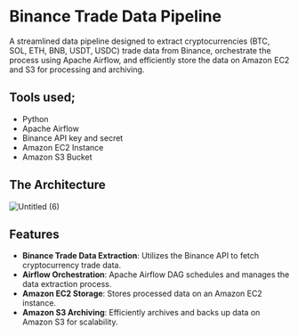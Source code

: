 # Binance Trade Data Pipeline
A streamlined data pipeline designed to extract cryptocurrencies (BTC, SOL, ETH, BNB, USDT, USDC) trade data from Binance, orchestrate the process using Apache Airflow, and efficiently store the data on Amazon EC2 and S3 for processing and archiving.
## Tools used;
- Python
- Apache Airflow
- Binance API key and secret
- Amazon EC2 Instance
- Amazon S3 Bucket
## The Architecture
![Untitled (6)](https://github.com/mustafa0taru/binance-api-airflow-data-pipeline/assets/81088966/0f22cd74-bf9d-4e21-9ee1-7c1f247e7518)
## Features
- **Binance Trade Data Extraction**: Utilizes the Binance API to fetch cryptocurrency trade data.
- **Airflow Orchestration**: Apache Airflow DAG schedules and manages the data extraction process.
- **Amazon EC2 Storage**: Stores processed data on an Amazon EC2 instance.
- **Amazon S3 Archiving**: Efficiently archives and backs up data on Amazon S3 for scalability.
